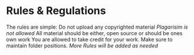 # Rules & Regulations

The rules are simple:
Do not upload any copyrighted material *Plagarisim is not allowed* All material should be either, open source or should be ones own work
You are allowed to take credit for your work.
Make sure to maintain folder positions.
*More Rules will be added as needed*


